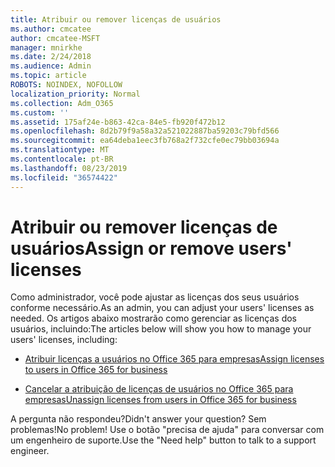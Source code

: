 ```yaml
---
title: Atribuir ou remover licenças de usuários
ms.author: cmcatee
author: cmcatee-MSFT
manager: mnirkhe
ms.date: 2/24/2018
ms.audience: Admin
ms.topic: article
ROBOTS: NOINDEX, NOFOLLOW
localization_priority: Normal
ms.collection: Adm_O365
ms.custom: ''
ms.assetid: 175af24e-b863-42ca-84e5-fb920f472b12
ms.openlocfilehash: 8d2b79f9a58a32a521022887ba59203c79bfd566
ms.sourcegitcommit: ea64deba1eec3fb768a2f732cfe0ec79bb03694a
ms.translationtype: MT
ms.contentlocale: pt-BR
ms.lasthandoff: 08/23/2019
ms.locfileid: "36574422"
---
```

# <a name="assign-or-remove-users-licenses"></a><span data-ttu-id="ce530-102">Atribuir ou remover licenças de usuários</span><span class="sxs-lookup"><span data-stu-id="ce530-102">Assign or remove users' licenses</span></span>

<span data-ttu-id="ce530-103">Como administrador, você pode ajustar as licenças dos seus usuários conforme necessário.</span><span class="sxs-lookup"><span data-stu-id="ce530-103">As an admin, you can adjust your users' licenses as needed.</span></span> <span data-ttu-id="ce530-104">Os artigos abaixo mostrarão como gerenciar as licenças dos usuários, incluindo:</span><span class="sxs-lookup"><span data-stu-id="ce530-104">The articles below will show you how to manage your users' licenses, including:</span></span>
  
- [<span data-ttu-id="ce530-105">Atribuir licenças a usuários no Office 365 para empresas</span><span class="sxs-lookup"><span data-stu-id="ce530-105">Assign licenses to users in Office 365 for business</span></span>](https://docs.microsoft.com/en-us/office365/admin/subscriptions-and-billing/assign-licenses-to-users)

- [<span data-ttu-id="ce530-106">Cancelar a atribuição de licenças de usuários no Office 365 para empresas</span><span class="sxs-lookup"><span data-stu-id="ce530-106">Unassign licenses from users in Office 365 for business</span></span>](https://docs.microsoft.com/en-us/office365/admin/subscriptions-and-billing/remove-licenses-from-users)

<span data-ttu-id="ce530-107">A pergunta não respondeu?</span><span class="sxs-lookup"><span data-stu-id="ce530-107">Didn't answer your question?</span></span> <span data-ttu-id="ce530-108">Sem problemas!</span><span class="sxs-lookup"><span data-stu-id="ce530-108">No problem!</span></span> <span data-ttu-id="ce530-109">Use o botão "precisa de ajuda" para conversar com um engenheiro de suporte.</span><span class="sxs-lookup"><span data-stu-id="ce530-109">Use the "Need help" button to talk to a support engineer.</span></span>
